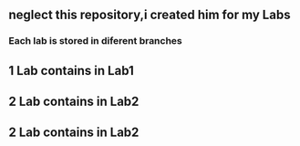 ## neglect this repository,i created him for my Labs
### Each lab is stored in diferent branches
## 1 Lab contains in Lab1
## 2 Lab contains in Lab2
## 2 Lab contains in Lab2
